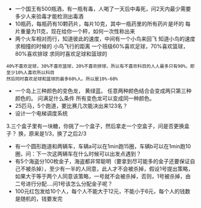 - 一个国王有500瓶酒，有一瓶有毒，人喝了一天后中毒死，问2天内最少需要多少人来验毒才能检测出毒酒
- 10瓶药，每瓶药有10颗药片，每片10克，其中一瓶药里的所有药片是坏的 每片重量为11克，现在给你一个秤，如何一次性称出来
- 两个火车相对而行，知道彼此的速度，中间有一个小鸟来回飞 知道小鸟的速度 求相撞的时候的 小鸟飞行的距离
一个班级60%喜欢足球，70%喜欢篮球，80%喜欢排球 求同时喜欢足球和篮球的
``` 
40%不喜欢足球，30%不喜欢篮球，20%不喜欢排球，所以有不喜欢科目的人人最多只有90%，即至少10%人喜欢所以科目
然后同时喜欢足球和篮球的最多60%人。所以是10%-60%
```

- 一个岛上三种颜色的变色龙， 黄绿蓝。 任意两种颜色结合会变成两只第三种颜色的。 问满足什么条件 所有变色龙可以变成同一种颜色。
- 25匹马，5个跑道，要比赛几次能决出来123名？
- 设计一个电梯调度系统

3.三个盒子里有一块糖，你挑了一个盒子，然后拿走一个空盒子，问是否更换盒子？
换，原来是1/3，换了之后2/3

- 有一个圆形跑道和两辆车，车辆a可以在1min跑15圈，车辆b可以在1min跑10圈，问：下一次这两辆车在什么时候可以出发点遇到？
- 有5个海盗分100枚金子，海盗都非常聪明（要拿到尽可能多的金子还要保证自己不被杀掉），至少有一半的人同意，此人才不会被杀掉，假设1号提出策略，如果大于等于两个人同意该策略，一号就不会被杀掉，否则，1号被杀掉，由二号进行分配....问1号该怎么分配金子呢？
- 100元红包发给10个人，每个人不能大于12元，不能小于6元，每个人的钱数是随机的，钱要发完
